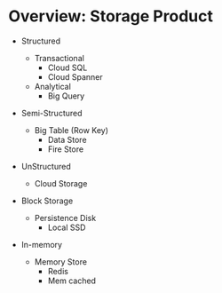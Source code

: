 # Overview: Storage Product

* Structured
  * Transactional
    * Cloud SQL
    * Cloud Spanner
  * Analytical
    * Big Query
  
* Semi-Structured
  * Big Table (Row Key)
    * Data Store
    * Fire Store
  
* UnStructured
  * Cloud Storage
  
* Block Storage
  * Persistence Disk
    * Local SSD
  
* In-memory
  * Memory Store
    * Redis
    * Mem cached
